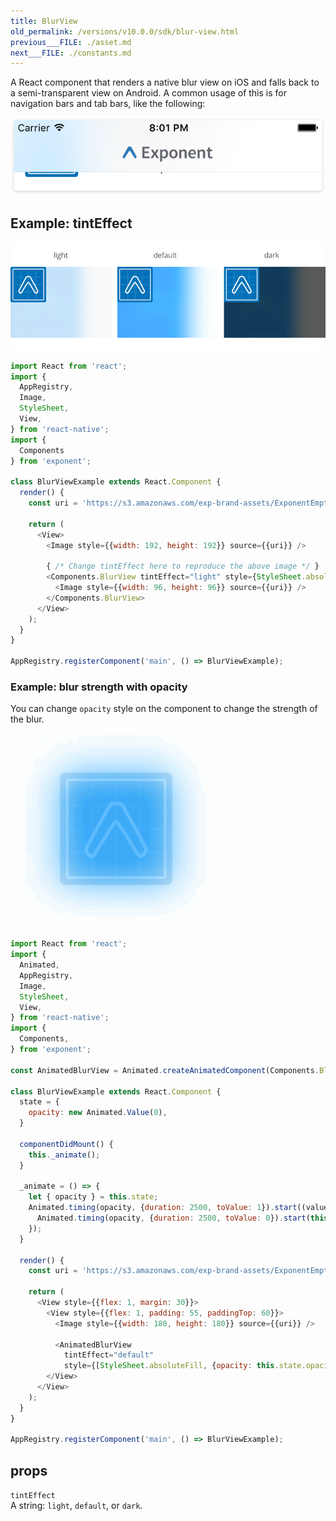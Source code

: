 ```yaml
---
title: BlurView
old_permalink: /versions/v10.0.0/sdk/blur-view.html
previous___FILE: ./asset.md
next___FILE: ./constants.md
---
```


A React component that renders a native blur view on iOS and falls back to a semi-transparent view on Android. A common usage of this is for navigation bars and tab bars, like the following:

![](./nav-bar-blur.png)

## Example: tintEffect

![](./tint-effect-example.png)

```javascript
import React from 'react';
import {
  AppRegistry,
  Image,
  StyleSheet,
  View,
} from 'react-native';
import {
  Components
} from 'exponent';

class BlurViewExample extends React.Component {
  render() {
    const uri = 'https://s3.amazonaws.com/exp-brand-assets/ExponentEmptyManifest_192.png';

    return (
      <View>
        <Image style={{width: 192, height: 192}} source={{uri}} />

        { /* Change tintEffect here to reproduce the above image */ }
        <Components.BlurView tintEffect="light" style={StyleSheet.absoluteFill}>
          <Image style={{width: 96, height: 96}} source={{uri}} />
        </Components.BlurView>
      </View>
    );
  }
}

AppRegistry.registerComponent('main', () => BlurViewExample);
```

### Example: blur strength with opacity

You can change `opacity` style on the component to change the strength of the blur.

![](./blur-opacity-example.gif)

```javascript
import React from 'react';
import {
  Animated,
  AppRegistry,
  Image,
  StyleSheet,
  View,
} from 'react-native';
import {
  Components,
} from 'exponent';

const AnimatedBlurView = Animated.createAnimatedComponent(Components.BlurView);

class BlurViewExample extends React.Component {
  state = {
    opacity: new Animated.Value(0),
  }

  componentDidMount() {
    this._animate();
  }

  _animate = () => {
    let { opacity } = this.state;
    Animated.timing(opacity, {duration: 2500, toValue: 1}).start((value) => {
      Animated.timing(opacity, {duration: 2500, toValue: 0}).start(this._animate);
    });
  }

  render() {
    const uri = 'https://s3.amazonaws.com/exp-brand-assets/ExponentEmptyManifest_192.png';

    return (
      <View style={{flex: 1, margin: 30}}>
        <View style={{flex: 1, padding: 55, paddingTop: 60}}>
          <Image style={{width: 180, height: 180}} source={{uri}} />

          <AnimatedBlurView
            tintEffect="default"
            style={[StyleSheet.absoluteFill, {opacity: this.state.opacity}]} />
        </View>
      </View>
    );
  }
}

AppRegistry.registerComponent('main', () => BlurViewExample);
```

## props

 `tintEffect`  
A string: `light`, `default`, or `dark`.
